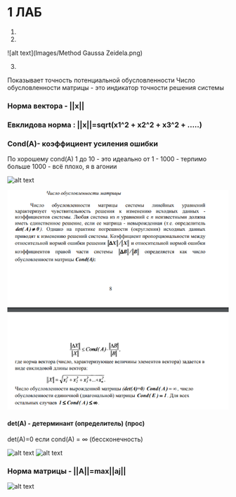 # 1 ЛАБ
1)

2)
![alt text](Images/Method Gaussa Zeidela.png)

3)

Показывает точность потенциальной обусловленности 
Число обусловленности матрицы - это индикатор точности решения системы

### Норма вектора - ||x||
### Евклидова норма : ||x||=sqrt(x1^2 + x2^2 + x3^2 + .....)
### Cond(A)- коэффициент усиления ошибки 
По хорошему cond(A) 1 до 10 - это идеально
от 1 - 1000 - терпимо
больше 1000 - всё плохо, я в агонии

![alt text](https://media.discordapp.net/attachments/578480014740422676/783643689959424000/unknown.png)

![alt text](https://github.com/dewhitee/numerical-methods/blob/main/Images/%D0%A7%D0%B8%D1%81%D0%BB%D0%BE%20%D0%BE%D0%B1%D1%83%D1%81%D0%BB%D0%BE%D0%B2%D0%BB%D0%B5%D0%BD%D0%BD%D0%BE%D1%81%D1%82%D0%B8%20%D0%BC%D0%B0%D1%82%D1%80%D0%B8%D1%86%D1%8B.png?raw=true)

#### det(A) - детерминант (определитель) (прос)
det(A)=0    если    cond(A) = ∞ (бессконечность)

![alt text](https://wikimedia.org/api/rest_v1/media/math/render/svg/5b2e40d390e1d26039aabee44c7d1d86c8755232)
![alt text](https://wikimedia.org/api/rest_v1/media/math/render/svg/a891ca1b518ba39ff21a458c74f9cc74bcefb18c)

### Норма матрицы - ||A||=max||aj||
![alt text](https://media.discordapp.net/attachments/578480014740422676/783348864052363284/unknown.png)
